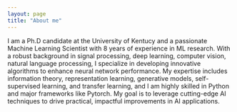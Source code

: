 ```yaml
---
layout: page
title: "About me"
---
```


I am a Ph.D candidate at the University of Kentucy and a passionate Machine Learning Scientist with 8 years of experience in ML research. With a robust background in signal processing, deep learning, computer vision, natural language processing, I specialize in developing innovative algorithms to enhance neural network performance. My expertise includes information theory, representation learning, generative models, self-supervised learning, and transfer learning, and I am highly skilled in Python and major frameworks like Pytorch. My goal is to leverage cutting-edge AI techniques to drive practical, impactful improvements in AI applications.
